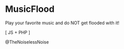 # MusicFlood
Play your favorite music and do NOT get flooded with it!

[ JS + PHP ]

@TheNoiselessNoise

